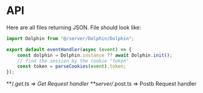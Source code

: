 # API

Here are all files returning JSON. File should look  like:

```ts
import Dolphin from "@/server/Dolphin/Dolphin";

export default eventHandler(async (event) => {
    const dolphin = Dolphin.instance ?? await Dolphin.init();
    // find the session by the cookie "token"
    const token = parseCookies(event).token;
});
```

**/*.get.ts => Get Request handler
**server/*.post.ts  => Postb Request handler
